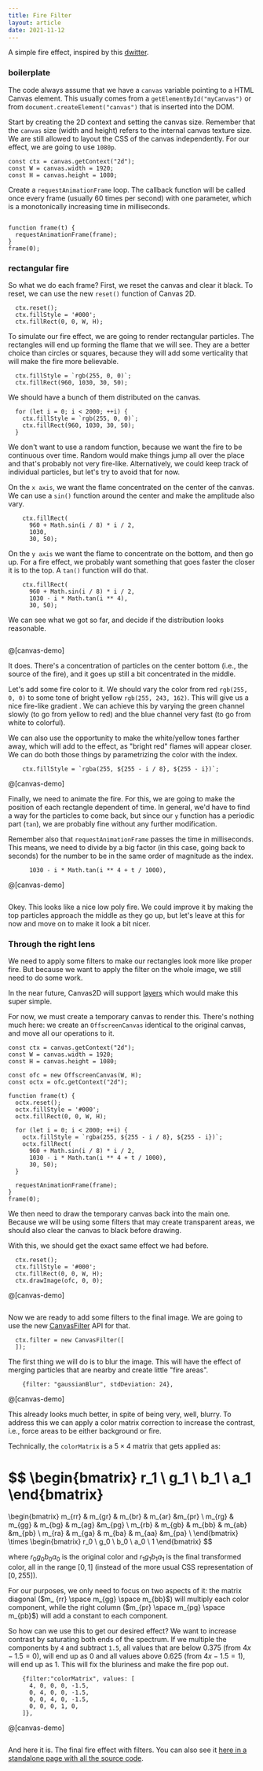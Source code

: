 ```yaml
---
title: Fire Filter
layout: article
date: 2021-11-12
---
```


A simple fire effect, inspired by this [dwitter](https://www.dwitter.net/d/21204).

### boilerplate

The code always assume that we have a `canvas` variable pointing to a HTML
Canvas element. This usually comes from a `getElementById("myCanvas")` or from
`document.createElement("canvas")` that is inserted into the DOM.

Start by creating the 2D context and setting the canvas size. Remember that the
`canvas` size (width and height) refers to the internal canvas texture size. We
are still allowed to layout the CSS of the canvas independently. For our
effect, we are going to use `1080p`.

```add:
const ctx = canvas.getContext("2d");
const W = canvas.width = 1920;
const H = canvas.height = 1080;
```

Create a `requestAnimationFrame` loop. The callback function will be called once
every frame (usually 60 times per second) with one parameter, which is a
monotonically increasing time in milliseconds.

```add:

function frame(t) {
  requestAnimationFrame(frame);
}
frame(0);
```

### rectangular fire


So what we do each frame? First, we reset the canvas and clear it black. To
reset, we can use the new `reset()` function of Canvas 2D.

```add:all+6
  ctx.reset();
  ctx.fillStyle = '#000';
  ctx.fillRect(0, 0, W, H);

```

To simulate our fire effect, we are going to render rectangular particles. The
rectangles will end up forming the flame that we will see. They are a better
choice than circles or squares, because they will add some verticality that
will make the fire more believable.

```add:
  ctx.fillStyle = `rgb(255, 0, 0)`;
  ctx.fillRect(960, 1030, 30, 50);
```

We should have a bunch of them distributed on the canvas.

```sub:last
  for (let i = 0; i < 2000; ++i) {
    ctx.fillStyle = `rgb(255, 0, 0)`;
    ctx.fillRect(960, 1030, 30, 50);
  }
```

We don't want to use a random function, because we want the fire to be
continuous over time. Random would make things jump all over the place and
that's probably not very fire-like. Alternatively, we could keep track of
individual particles, but let's try to avoid that for now.

On the `x axis`, we want the flame concentrated on the center of the canvas. We
can use a `sin()` function around the center and make the amplitude also vary.

```sub:last+2+1
    ctx.fillRect(
      960 + Math.sin(i / 8) * i / 2,
      1030,
      30, 50);
```

On the `y axis` we want the flame to concentrate on the bottom, and then go up.
For a fire effect, we probably want something that goes faster the closer
it is to the top. A `tan()` function will do that.

```sub:last
    ctx.fillRect(
      960 + Math.sin(i / 8) * i / 2,
      1030 - i * Math.tan(i ** 4),
      30, 50);
```

We can see what we got so far, and decide if the distribution looks reasonable.

```add:
```
@[canvas-demo]

It does. There's a concentration of particles on the center bottom (i.e., the
source of the fire), and it goes up still a bit concentrated in the middle.

Let's add some fire color to it. We should vary the color from red <color-show
color='red'></color-show> `rgb(255, 0, 0)` to some tone of bright yellow
<color-show color='#FFF3A2'></color-show> `rgb(255, 243, 162)`. This will give
us a nice fire-like gradient <color-show grad='red,#FFF3A2'></color-show>. We can achieve this by varying the green channel slowly (to go from yellow to red) and the blue channel very
fast (to go from white to colorful).

We can also use the opportunity to make the white/yellow tones farther away, which will
add to the effect, as "bright red" flames will appear closer. We can do both
those things by parametrizing the color with the index.

```sub:all+11+1,spawn:2
    ctx.fillStyle = `rgba(255, ${255 - i / 8}, ${255 - i})`;
```

@[canvas-demo]

Finally, we need to animate the fire. For this, we are going to make the
position of each rectangle dependent of time. In general, we'd have to find a
way for the particles to come back, but since our `y` function has a periodic
part (`tan`), we are probably fine without any further modification.

Remember also that `requestAnimationFrame` passes the time in milliseconds. This
means, we need to divide by a big factor (in this case, going back to seconds)
for the number to be in the same order of magnitude as the index.

```sub:all+14+1,spawn:2
      1030 - i * Math.tan(i ** 4 + t / 1000),
```

@[canvas-demo]
```add:
```

Okey. This looks like a nice low poly fire. We could improve it by making the
top particles approach the middle as they go up, but let's leave at this for
now and move on to make it look a bit nicer.

### Through the right lens

We need to apply some filters to make our rectangles look more like proper fire.
But because we want to apply the filter on the whole image, we still need to do
some work.

In the near future, Canvas2D will support
[layers](https://github.com/fserb/canvas2D/blob/master/spec/layers.md) which
would make this super simple.

For now, we must create a temporary canvas to render this. There's nothing much
here: we create an `OffscreenCanvas` identical to the original canvas, and move
all our operations to it.

```sub:
const ctx = canvas.getContext("2d");
const W = canvas.width = 1920;
const H = canvas.height = 1080;

const ofc = new OffscreenCanvas(W, H);
const octx = ofc.getContext("2d");

function frame(t) {
  octx.reset();
  octx.fillStyle = '#000';
  octx.fillRect(0, 0, W, H);

  for (let i = 0; i < 2000; ++i) {
    octx.fillStyle = `rgba(255, ${255 - i / 8}, ${255 - i})`;
    octx.fillRect(
      960 + Math.sin(i / 8) * i / 2,
      1030 - i * Math.tan(i ** 4 + t / 1000),
      30, 50);
  }

  requestAnimationFrame(frame);
}
frame(0);
```

We then need to draw the temporary canvas back into the main one. Because we will
be using some filters that may create transparent areas, we should also clear
the canvas to black before drawing.

With this, we should get the exact same effect we had before.

```add:all+21,spawn:2
  ctx.reset();
  ctx.fillStyle = '#000';
  ctx.fillRect(0, 0, W, H);
  ctx.drawImage(ofc, 0, 0);

```

@[canvas-demo]
```add:
```

Now we are ready to add some filters to the final image. We are going to use the
new [CanvasFilter](https://github.com/fserb/canvas2D/blob/master/spec/filters.md)
API for that.

```add:all+24
  ctx.filter = new CanvasFilter([
  ]);
```

The first thing we will do is to blur the image. This will have the effect of
merging particles that are nearby and create little "fire areas".

```add:all+25
    {filter: "gaussianBlur", stdDeviation: 24},
```

@[canvas-demo]

This already looks much better, in spite of being very, well, blurry. To address
this we can apply a color matrix correction to increase the contrast, i.e.,
force areas to be either background or fire.

Technically, the `colorMatrix` is a $5\times4$ matrix that gets applied as:

$$
\begin{bmatrix} r_1 \\ g_1 \\ b_1 \\ a_1 \end{bmatrix}
 =
\begin{bmatrix}
m_{rr} & m_{gr} & m_{br} & m_{ar} &m_{pr} \\
m_{rg} & m_{gg} & m_{bg} & m_{ag} &m_{pg} \\
m_{rb} & m_{gb} & m_{bb} & m_{ab} &m_{pb} \\
m_{ra} & m_{ga} & m_{ba} & m_{aa} &m_{pa} \\
\end{bmatrix}
\times
\begin{bmatrix} r_0 \\ g_0 \\ b_0 \\ a_0 \\ 1 \end{bmatrix}
$$

where $r_0g_0b_0a_0$ is the original color and $r_1g_1b_1a_1$ is the final
transformed color, all in the range $[0, 1]$ (instead of the more usual CSS
representation of $[0, 255]$).

For our purposes, we only need to focus on two aspects of it: the matrix diagonal ($m_
{rr} \space m_{gg} \space m_{bb}$) will multiply each color component, while
the right column ($m_{pr} \space m_{pg} \space m_{pb}$) will add a constant to
each component.

So how can we use this to get our desired effect? We want to increase contrast
by saturating both ends of the spectrum. If we multiple the components by `4`
and subtract `1.5`, all values that are below $0.375$ (from $4x - 1.5 = 0$),
will end up as $0$ and all values above $0.625$ (from $4x - 1.5 = 1$), will end
up as $1$. This will fix the bluriness and make the fire pop out.

```add:all+26,spawn:5
    {filter:"colorMatrix", values: [
      4, 0, 0, 0, -1.5,
      0, 4, 0, 0, -1.5,
      0, 0, 4, 0, -1.5,
      0, 0, 0, 1, 0,
    ]},
```

@[canvas-demo]
```add:
```

And here it is. The final fire effect with filters. You can also see it [here in a standalone page with all the source code]({{relativePath}}/effect.html).

